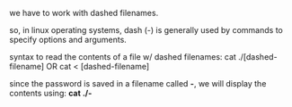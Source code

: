 we have to work with dashed filenames.

so,  in linux operating systems, dash (-) is generally used by commands to specify options and arguments.

syntax to read the contents of a file w/ dashed filenames:
cat ./[dashed-filename] OR cat < [dashed-filename]

since the password is saved in a filename called **-**, we will display the contents using: **cat ./-**
